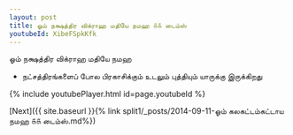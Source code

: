 ```yaml
---
layout: post
title: ஓம் நக்ஷத்திர விக்ராஹ மதியே நமஹ ௧௧ டைம்ஸ்
youtubeId: XibeFSpkKfk
---
```

 
 
 ஓம் நக்ஷத்திர விக்ராஹ மதியே நமஹ  
 
 -  நட்சத்திரங்களைப் போல பிரகாசிக்கும் உடலும் புத்தியும் யாருக்கு இருக்கிறது 
 
  
 
  
 
 
 
 
 
 


{% include youtubePlayer.html id=page.youtubeId %}
 
[Next]({{ site.baseurl }}{% link  split1/_posts/2014-09-11-ஓம் கலகட்டம்கட்டாய நமஹ ௧௧ டைம்ஸ்.md%})
 
